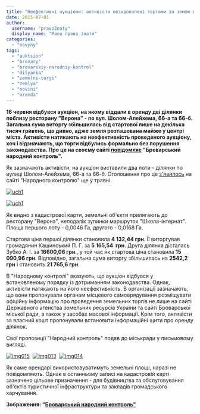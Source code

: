```yaml
---
title: "Неефективні аукціони: активісти незадоволені торгами за землю на вул. Шолом-Алейхема"
date: 2015-07-01
author: 
  username: "pravoZnaty"
  display_name: "Маєш право знати"
categories: 
  - "novyny"
tags: 
  - "auktsion"
  - "brovary"
  - "brovarskiy-narodniy-kontrol"
  - "dilyanka"
  - "zemelni-torgi"
  - "zemlya"
  - "novini"
  - "orenda"
---
```


**16 червня відбувся аукціон, на якому віддали в оренду дві ділянки поблизу ресторану "Верона" - по вул. Шолом-Алейхема, 66-а та 66-б. Загальна сума виторгу збільшилась від стартової лише на декілька тисяч гривень, що дивно, адже земля розташована майже у центрі міста. Активісти натякають на неефективність проведеного аукціону, хоч і відзначають, що торги відбулись формально без порушення законодавства. Про це на своєму сайті [повідомляє](http://nk.mybrovary.com/miska-rada-prodala-dvi-zemelni-dilyanki-navkolo-kafe-verona-za-21-765-6-grn/) "Броварський народний контроль".**

Як зазначають активісти, на аукціон виставили два лоти - ділянки по вулиці Шолом-Алейхема, 66-а та 66-б. Оголошення про це [з'явилось](http://nk.mybrovary.com/uvaga-uvaga-uvaga-2/) на сайті "Народного контролю" ще у травні.

[![uch1](https://mpz.brovary.org/wp-content/uploads/2015/07/uch1.jpg)](https://mpz.brovary.org/wp-content/uploads/2015/07/uch1.jpg)

[![uch1](https://mpz.brovary.org/wp-content/uploads/2015/07/uch1.jpg)](https://mpz.brovary.org/wp-content/uploads/2015/07/uch1.jpg)

Як видно з кадастрової карти, земельні об'єкти прилягають до ресторану "Верона", неподалік зупинки маршруток "Школа-інтернат". Площа першого лоту - 0,0046 Га, другого - 0,0168 Га.

Стартова ціна першої ділянки становила **4 132,44 грн**. Її виторгував громадянин Кашинський П. Г. за **5 165,54  грн**. Друга ділянка дісталась Зубко А. І. за **16600,06 грн**., у той час як стартова ціна становила **15 090,96 грн**. Відповідно, загальна сума виторгу збільшилась на **2542,2 грн** і становить **21 765,6 грн**.

В "Народному контролі" вказують, що аукціон відбувся у встановленому порядку із дотриманням законодавства. Однак, активісти натякають на його неефективність. В організації зазначають, що вони пропонували органам місцевого самоврядування розміщувати офіційну інформацію про проведення земельних торгів не лише на сайті Державного агенства земельних ресурсів України та сайті Броварської міської ради, а також у засобах масової інформації. Крім того, активісти за власний кошт пропонували встановити інформаційні щити про оренду ділянок.

Свої пропозиції "Народний контроль" подав до міськради у письмовому вигляді.

[![img015](https://mpz.brovary.org/wp-content/uploads/2015/07/img015.jpg)](https://mpz.brovary.org/wp-content/uploads/2015/07/img015.jpg)  [![img013](https://mpz.brovary.org/wp-content/uploads/2015/07/img013.jpg)](https://mpz.brovary.org/wp-content/uploads/2015/07/img013.jpg)  [![img014](https://mpz.brovary.org/wp-content/uploads/2015/07/img014.jpg)](https://mpz.brovary.org/wp-content/uploads/2015/07/img014.jpg)

Як саме орендарі використовуватимуть земельні площі, наразі не повідомляють. Однак в останньому записі на кадастровій карті зазначено цільове призначення - для будівництва та обслуговування об'єктів туристичної інфраструктури та закладів громадського харчування.

**Зображення: "[Броварський народний контроль"](http://nk.mybrovary.com/uvaga-uvaga-uvaga-2/)**
